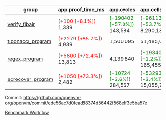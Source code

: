 | group | app.proof_time_ms | app.cycles | app.cells_used | leaf.proof_time_ms | leaf.cycles | leaf.cells_used |
| -- | -- | -- | -- | -- | -- | -- |
| [verify_fibair](https://github.com/openvm-org/openvm/blob/benchmark-results/benchmarks-pr/1463/verify_fibair-ede56ac7d0fead88374d56442f568eff3e5ba57e.md) |<span style='color: red'>(+100 [+8.1%])</span> 1,339 | <span style='color: green'>(-190402 [-57.0%])</span> 143,584 | <span style='color: green'>(-9611346 [-53.7%])</span> 8,290,183 |- | - | - |
| [fibonacci_program](https://github.com/openvm-org/openvm/blob/benchmark-results/benchmarks-pr/1463/fibonacci-ede56ac7d0fead88374d56442f568eff3e5ba57e.md) |<span style='color: red'>(+2279 [+85.7%])</span> 4,939 |  1,500,095 |  51,485,080 |- | - | - |
| [regex_program](https://github.com/openvm-org/openvm/blob/benchmark-results/benchmarks-pr/1463/regex-ede56ac7d0fead88374d56442f568eff3e5ba57e.md) |<span style='color: red'>(+5800 [+72.4%])</span> 13,813 |  4,139,840 | <span style='color: green'>(-1934077 [-1.2%])</span> 165,455,373 |- | - | - |
| [ecrecover_program](https://github.com/openvm-org/openvm/blob/benchmark-results/benchmarks-pr/1463/ecrecover-ede56ac7d0fead88374d56442f568eff3e5ba57e.md) |<span style='color: red'>(+1050 [+73.3%])</span> 2,482 | <span style='color: green'>(-10724 [-3.6%])</span> 284,567 | <span style='color: green'>(-532933 [-3.4%])</span> 15,055,723 |- | - | - |


Commit: https://github.com/openvm-org/openvm/commit/ede56ac7d0fead88374d56442f568eff3e5ba57e

[Benchmark Workflow](https://github.com/openvm-org/openvm/actions/runs/13909079269)
